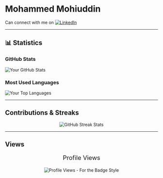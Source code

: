 # Mohammed Mohiuddin

Can connect with me on [![LinkedIn](https://img.shields.io/badge/-LinkedIn-blue)](https://www.linkedin.com/in/mmuzm)

---

## 📊 Statistics

### **GitHub Stats**
![Your GitHub Stats](https://github-readme-stats.vercel.app/api?username=MohammedMohiuddin1&show_icons=true&theme=dark)

### **Most Used Languages**
![Your Top Languages](https://github-readme-stats.vercel.app/api/top-langs/?username=MohammedMohiuddin1&layout=compact&theme=dark)

---

## **Contributions & Streaks**

<div align="center">
  <img src="https://streak-stats.demolab.com/?user=MohammedMohiuddin1&theme=dark" alt="GitHub Streak Stats" />
  <br>
</div>

---

## **Views**

<div align="center">
  <p style="font-size:20px;">Profile Views</p>
  
  <!-- For-the-Badge Style -->
  <img src="https://komarev.com/ghpvc/?username=MohammedMohiuddin1&label=Profile%20Views&color=blue&style=for-the-badge" alt="Profile Views - For the Badge Style" />
</div>


